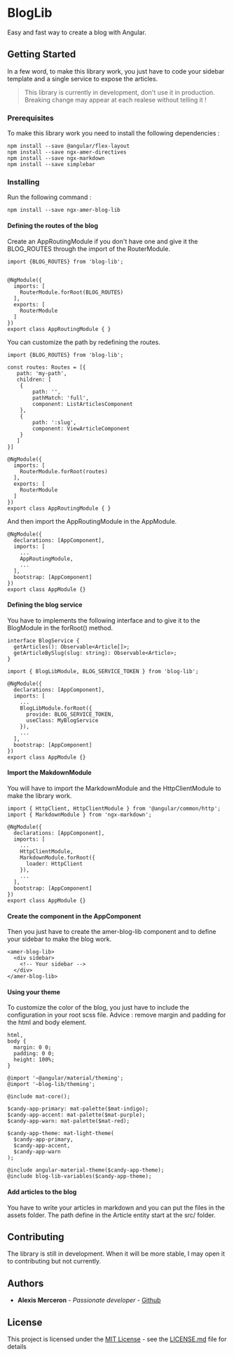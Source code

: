 # BlogLib

Easy and fast way to create a blog with Angular.

## Getting Started

In a few word, to make this library work, you just have to code your sidebar template and a single service to expose the articles.

> This library is currently in development, don't use it in production.
> Breaking change may appear at each realese without telling it !

### Prerequisites

To make this library work you need to install the following dependencies :

```
npm install --save @angular/flex-layout
npm install --save ngx-amer-directives
npm install --save ngx-markdown
npm install --save simplebar
```

### Installing

Run the following command :

```
npm install --save ngx-amer-blog-lib
```

#### Defining the routes of the blog

Create an AppRoutingModule if you don't have one and give it the BLOG_ROUTES through the import of the RouterModule.

```
import {BLOG_ROUTES} from 'blog-lib';


@NgModule({
  imports: [
    RouterModule.forRoot(BLOG_ROUTES)
  ],
  exports: [
    RouterModule
  ]
})
export class AppRoutingModule { }
```

You can customize the path by redefining the routes.

```
import {BLOG_ROUTES} from 'blog-lib';

const routes: Routes = [{
   path: 'my-path',
   children: [
    {
        path: '',
        pathMatch: 'full',
        component: ListArticlesComponent
    },
    {
        path: ':slug',
        component: ViewArticleComponent
    }
   ]
}]

@NgModule({
  imports: [
    RouterModule.forRoot(routes)
  ],
  exports: [
    RouterModule
  ]
})
export class AppRoutingModule { }
```

And then import the AppRoutingModule in the AppModule.

```
@NgModule({
  declarations: [AppComponent],
  imports: [
    ...
    AppRoutingModule,
    ...
  ],
  bootstrap: [AppComponent]
})
export class AppModule {}
```

#### Defining the blog service

You have to implements the following interface and to give it to the BlogModule in the forRoot() method.

```
interface BlogService {
  getArticles(): Observable<Article[]>;
  getArticleBySlug(slug: string): Observable<Article>;
}
```

```
import { BlogLibModule, BLOG_SERVICE_TOKEN } from 'blog-lib';

@NgModule({
  declarations: [AppComponent],
  imports: [
    ...
    BlogLibModule.forRoot({
      provide: BLOG_SERVICE_TOKEN,
      useClass: MyBlogService
    }),
    ...
  ],
  bootstrap: [AppComponent]
})
export class AppModule {}
```

#### Import the MakdownModule

You will have to import the MarkdownModule and the HttpClientModule to make the library work.

```
import { HttpClient, HttpClientModule } from '@angular/common/http';
import { MarkdownModule } from 'ngx-markdown';

@NgModule({
  declarations: [AppComponent],
  imports: [
    ...
    HttpClientModule,
    MarkdownModule.forRoot({
      loader: HttpClient
    }),
    ...
  ],
  bootstrap: [AppComponent]
})
export class AppModule {}
```

#### Create the component in the AppComponent

Then you just have to create the amer-blog-lib component and to define your sidebar to make the blog work.

```
<amer-blog-lib>
  <div sidebar>
    <!-- Your sidebar -->
  </div>
</amer-blog-lib>
```

#### Using your theme

To customize the color of the blog, you just have to include the configuration in your root scss file.
Advice : remove margin and padding for the html and body element.

```
html,
body {
  margin: 0 0;
  padding: 0 0;
  height: 100%;
}

@import '~@angular/material/theming';
@import '~blog-lib/theming';

@include mat-core();

$candy-app-primary: mat-palette($mat-indigo);
$candy-app-accent: mat-palette($mat-purple);
$candy-app-warn: mat-palette($mat-red);

$candy-app-theme: mat-light-theme(
  $candy-app-primary,
  $candy-app-accent,
  $candy-app-warn
);

@include angular-material-theme($candy-app-theme);
@include blog-lib-variables($candy-app-theme);
```

#### Add articles to the blog

You have to write your articles in markdown and you can put the files in the assets folder.
The path define in the Article entity start at the src/ folder.

## Contributing

The library is still in development. When it will be more stable, I may open it to contributing but not currently.

## Authors

- **Alexis Merceron** - _Passionate developer_ - [Github](https://github.com/avelow)

## License

This project is licensed under the [MIT License](https://opensource.org/licenses/MIT) - see the [LICENSE.md](LICENSE.md) file for details
